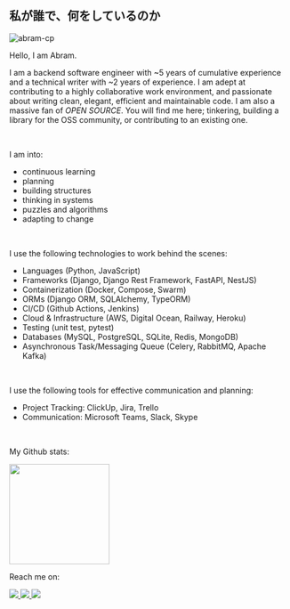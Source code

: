 私が誰で、何をしているのか
-----------------------
![abram-cp](https://user-images.githubusercontent.com/55067204/221321088-b0495154-bbe6-49de-aa1f-193978bf63b2.jpeg)

Hello, I am Abram.

I am a backend software engineer with ~5 years of cumulative experience and a technical writer with ~2 years of experience. I am adept at contributing to a highly collaborative work environment, and passionate about writing clean, elegant, efficient and maintainable code. I am also a massive fan of _OPEN SOURCE_. You will find me here; tinkering, building a library for the OSS community, or contributing to an existing one.

<br />

I am into:
- continuous learning
- planning 
- building structures
- thinking in systems
- puzzles and algorithms
- adapting to change

<br />

I use the following technologies to work behind the scenes:
- Languages (Python, JavaScript)
- Frameworks (Django, Django Rest Framework, FastAPI, NestJS)
- Containerization (Docker, Compose, Swarm)
- ORMs (Django ORM, SQLAlchemy, TypeORM)
- CI/CD (Github Actions, Jenkins)
- Cloud & Infrastructure (AWS, Digital Ocean, Railway, Heroku)
- Testing (unit test, pytest)
- Databases (MySQL, PostgreSQL, SQLite, Redis, MongoDB)
- Asynchronous Task/Messaging Queue (Celery, RabbitMQ, Apache Kafka)

<br />

I use the following tools for effective communication and planning:
- Project Tracking: ClickUp, Jira, Trello
- Communication: Microsoft Teams, Slack, Skype

<br />

My Github stats:

<img height="180em" src="https://github-readme-stats-eight-theta.vercel.app/api?username=aybruhm&show_icons=true&theme=algolia&include_all_commits=true&count_private=true"/>

<br />

Reach me on:
    
<a target="_blank" href="https://linkedin.com/in/abraham-israel">
  <img src="https://img.shields.io/badge/linkedin-%230077B5.svg?&style=for-the-badge&logo=linkedin&logoColor=white" />
</a>
<a target="_blank" href="https://twitter.com/aybruhm">
  <img src="https://img.shields.io/badge/twitter-%231DA1F2.svg?&style=for-the-badge&logo=twitter&logoColor=white" />
</a>
<a target="_blank" href="mailto:israelvictory87@gmail.com?subject=Hello%20Abram,%20From%20Github">
  <img src="https://img.shields.io/badge/gmail-%23D14836.svg?&style=for-the-badge&logo=gmail&logoColor=white" />
</a>
